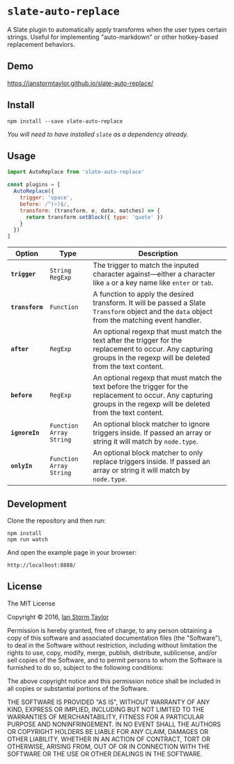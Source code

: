 
# `slate-auto-replace`

A Slate plugin to automatically apply transforms when the user types certain strings. Useful for implementing "auto-markdown" or other hotkey-based replacement behaviors.


## Demo

https://ianstormtaylor.github.io/slate-auto-replace/


## Install

```
npm install --save slate-auto-replace
```

_You will need to have installed `slate` as a dependency already._


## Usage

```js
import AutoReplace from 'slate-auto-replace'

const plugins = [
  AutoReplace({
    trigger: 'space',
    before: /^(>)$/,
    transform: (transform, e, data, matches) => {
      return transform.setBlock({ type: 'quote' })
    }
  })
]
```

Option | Type | Description
--- | --- | ---
**`trigger`** | `String` `RegExp` | The trigger to match the inputed character against—either a character like `a` or a key name like `enter` or `tab`.
**`transform`** | `Function` | A function to apply the desired transform. It will be passed a Slate `Transform` object and the `data` object from the matching event handler.
**`after`** | `RegExp` | An optional regexp that must match the text after the trigger for the replacement to occur. Any capturing groups in the regexp will be deleted from the text content.
**`before`** | `RegExp` | An optional regexp that must match the text before the trigger for the replacement to occur. Any capturing groups in the regexp will be deleted from the text content.
**`ignoreIn`** | `Function` `Array` `String` | An optional block matcher to ignore triggers inside. If passed an array or string it will match by `node.type`.
**`onlyIn`** | `Function` `Array` `String` | An optional block matcher to only replace triggers inside. If passed an array or string it will match by `node.type`.


## Development

Clone the repository and then run:

```
npm install
npm run watch
```

And open the example page in your browser:

```
http://localhost:8888/
```


## License

The MIT License

Copyright &copy; 2016, [Ian Storm Taylor](https://ianstormtaylor.com)

Permission is hereby granted, free of charge, to any person obtaining a copy of this software and associated documentation files (the "Software"), to deal in the Software without restriction, including without limitation the rights to use, copy, modify, merge, publish, distribute, sublicense, and/or sell copies of the Software, and to permit persons to whom the Software is furnished to do so, subject to the following conditions:

The above copyright notice and this permission notice shall be included in all copies or substantial portions of the Software.

THE SOFTWARE IS PROVIDED "AS IS", WITHOUT WARRANTY OF ANY KIND, EXPRESS OR IMPLIED, INCLUDING BUT NOT LIMITED TO THE WARRANTIES OF MERCHANTABILITY, FITNESS FOR A PARTICULAR PURPOSE AND NONINFRINGEMENT. IN NO EVENT SHALL THE AUTHORS OR COPYRIGHT HOLDERS BE LIABLE FOR ANY CLAIM, DAMAGES OR OTHER LIABILITY, WHETHER IN AN ACTION OF CONTRACT, TORT OR OTHERWISE, ARISING FROM, OUT OF OR IN CONNECTION WITH THE SOFTWARE OR THE USE OR OTHER DEALINGS IN THE SOFTWARE.

